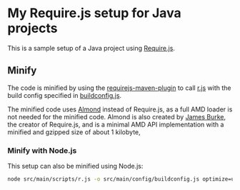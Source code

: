 My Require.js setup for Java projects
=====================================

This is a sample setup of a Java project using
[Require.js](http://requirejs.org/).

Minify
------

The code is minified by using the
[requirejs-maven-plugin](https://github.com/mcheely/requirejs-maven-plugin)
to call [r.js](https://github.com/jrburke/r.js) with the build config
specified in [buildconfig.js]().

The minified code uses [Almond](https://github.com/jrburke/almond)
instead of Require.js, as a full AMD loader is not needed for the
minified code. Almond is also created by [James
Burke](https://github.com/jrburke), the creator of Require.js, and is a
minimal AMD API implementation with a minified and gzipped size of about
1 kilobyte,

### Minify with Node.js

This setup can also be minified using Node.js:

```bash
node src/main/scripts/r.js -o src/main/config/buildconfig.js optimize=uglify
```
